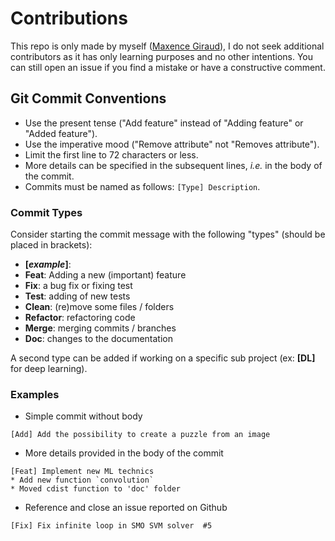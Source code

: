 # Contributions

This repo is only made by myself ([Maxence Giraud](https://github.com/MaxenceGiraud/)), I do not seek additional contributors as it has only learning purposes and no other intentions.
You can still open an issue if you find a mistake or have a constructive comment.

## Git Commit Conventions
* Use the present tense ("Add feature" instead of "Adding feature" or "Added feature").
* Use the imperative mood ("Remove attribute" not "Removes attribute").
* Limit the first line to 72 characters or less.
* More details can be specified in the subsequent lines, *i.e.* in the body of the commit.
* Commits must be named as follows: `[Type] Description`.

### Commit Types
Consider starting the commit message with the following "types" (should be placed in brackets):
* **[_example_]**: 
* **Feat**: Adding a new (important) feature
* **Fix**: a bug fix or fixing test
* **Test**: adding of new tests
* **Clean**: (re)move some files / folders
* **Refactor**: refactoring code
* **Merge**: merging commits / branches
* **Doc**: changes to the documentation

A second type can be added if working on a specific sub project (ex: **[__DL__]** for deep learning).

### Examples
* Simple commit without body
```
[Add] Add the possibility to create a puzzle from an image
```
* More details provided in the body of the commit
```git
[Feat] Implement new ML technics
* Add new function `convolution`
* Moved cdist function to 'doc' folder
```
* Reference and close an issue reported on Github
```git
[Fix] Fix infinite loop in SMO SVM solver  #5
```
